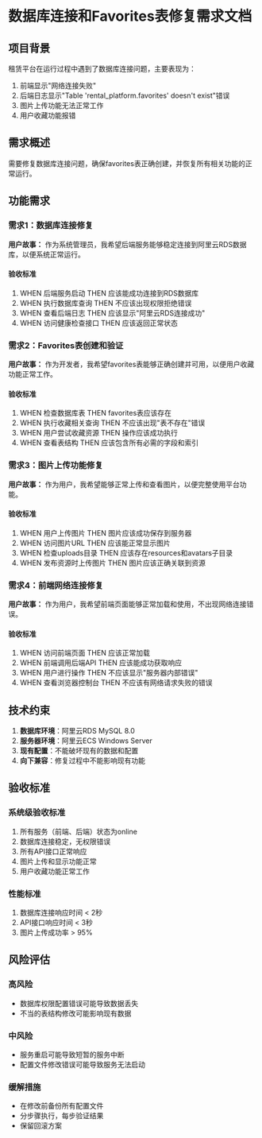 # 数据库连接和Favorites表修复需求文档

## 项目背景

租赁平台在运行过程中遇到了数据库连接问题，主要表现为：
1. 前端显示"网络连接失败"
2. 后端日志显示"Table 'rental_platform.favorites' doesn't exist"错误
3. 图片上传功能无法正常工作
4. 用户收藏功能报错

## 需求概述

需要修复数据库连接问题，确保favorites表正确创建，并恢复所有相关功能的正常运行。

## 功能需求

### 需求1：数据库连接修复

**用户故事：** 作为系统管理员，我希望后端服务能够稳定连接到阿里云RDS数据库，以便系统正常运行。

#### 验收标准
1. WHEN 后端服务启动 THEN 应该能成功连接到RDS数据库
2. WHEN 执行数据库查询 THEN 不应该出现权限拒绝错误
3. WHEN 查看后端日志 THEN 应该显示"阿里云RDS连接成功"
4. WHEN 访问健康检查接口 THEN 应该返回正常状态

### 需求2：Favorites表创建和验证

**用户故事：** 作为开发者，我希望favorites表能够正确创建并可用，以便用户收藏功能正常工作。

#### 验收标准
1. WHEN 检查数据库表 THEN favorites表应该存在
2. WHEN 执行收藏相关查询 THEN 不应该出现"表不存在"错误
3. WHEN 用户尝试收藏资源 THEN 操作应该成功执行
4. WHEN 查看表结构 THEN 应该包含所有必需的字段和索引

### 需求3：图片上传功能修复

**用户故事：** 作为用户，我希望能够正常上传和查看图片，以便完整使用平台功能。

#### 验收标准
1. WHEN 用户上传图片 THEN 图片应该成功保存到服务器
2. WHEN 访问图片URL THEN 应该能正常显示图片
3. WHEN 检查uploads目录 THEN 应该存在resources和avatars子目录
4. WHEN 发布资源时上传图片 THEN 图片应该正确关联到资源

### 需求4：前端网络连接修复

**用户故事：** 作为用户，我希望前端页面能够正常加载和使用，不出现网络连接错误。

#### 验收标准
1. WHEN 访问前端页面 THEN 应该正常加载
2. WHEN 前端调用后端API THEN 应该能成功获取响应
3. WHEN 用户进行操作 THEN 不应该显示"服务器内部错误"
4. WHEN 查看浏览器控制台 THEN 不应该有网络请求失败的错误

## 技术约束

1. **数据库环境**：阿里云RDS MySQL 8.0
2. **服务器环境**：阿里云ECS Windows Server
3. **现有配置**：不能破坏现有的数据和配置
4. **向下兼容**：修复过程中不能影响现有功能

## 验收标准

### 系统级验收标准
1. 所有服务（前端、后端）状态为online
2. 数据库连接稳定，无权限错误
3. 所有API接口正常响应
4. 图片上传和显示功能正常
5. 用户收藏功能正常工作

### 性能标准
1. 数据库连接响应时间 < 2秒
2. API接口响应时间 < 3秒
3. 图片上传成功率 > 95%

## 风险评估

### 高风险
- 数据库权限配置错误可能导致数据丢失
- 不当的表结构修改可能影响现有数据

### 中风险
- 服务重启可能导致短暂的服务中断
- 配置文件修改错误可能导致服务无法启动

### 缓解措施
- 在修改前备份所有配置文件
- 分步骤执行，每步验证结果
- 保留回滚方案
